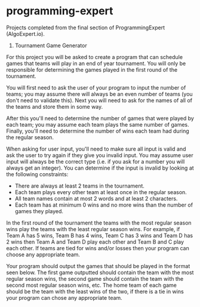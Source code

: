 # programming-expert
Projects completed from the final section of ProgrammingExpert (AlgoExpert.io).

1. Tournament Game Generator

For this project you will be asked to create a program that can schedule games that teams will play in an end of year tournament. You will only be responsible for determining the games played in the first round of the tournament.

You will first need to ask the user of your program to input the number of teams; you may assume there will always be an even number of teams (you don't need to validate this). Next you will need to ask for the names of all of the teams and store them in some way.

After this you'll need to determine the number of games that were played by each team; you may assume each team plays the same number of games. Finally, you'll need to determine the number of wins each team had during the regular season.

When asking for user input, you'll need to make sure all input is valid and ask the user to try again if they give you invalid input. You may assume user input will always be the correct type (i.e. if you ask for a number you will always get an integer). You can determine if the input is invalid by looking at the following constraints:

- There are always at least 2 teams in the tournament.
- Each team plays every other team at least once in the regular season.
- All team names contain at most 2 words and at least 2 characters.
- Each team has at minimum 0 wins and no more wins than the number of games they played.

In the first round of the tournament the teams with the most regular season wins play the teams with the least regular season wins. For example, if Team A has 5 wins, Team B has 4 wins, Team C has 3 wins and Team D has 2 wins then Team A and Team D play each other and Team B and C play each other. If teams are tied for wins and/or losses then your program can choose any appropriate team.

Your program should output the games that should be played in the format seen below. The first game outputted should contain the team with the most regular season wins, the second game should contain the team with the second most regular season wins, etc. The home team of each game should be the team with the least wins of the two, if there is a tie in wins your program can chose any appropriate team.
